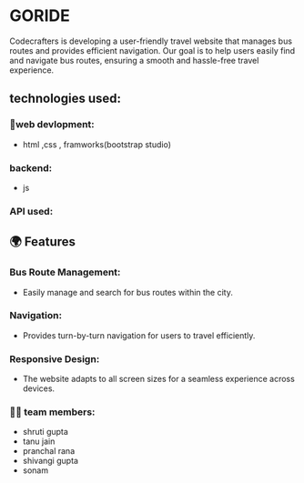 # GORIDE
Codecrafters is developing a user-friendly travel website that manages bus routes and provides efficient navigation. Our goal is to help users easily find and navigate bus routes, ensuring a smooth and hassle-free travel experience.

## technologies used: 
### 🚀web devlopment:
- html ,css , framworks(bootstrap studio)
 ### backend:
-   js 
### API used: 

## 🌍 Features
### Bus Route Management:
- Easily manage and search for bus routes within the city.
### Navigation:
- Provides turn-by-turn navigation for users to travel efficiently.
### Responsive Design:
- The website adapts to all screen sizes for a seamless experience across devices.


### 👩‍💻 team members:
* shruti gupta
* tanu jain
* pranchal rana
* shivangi gupta
* sonam
